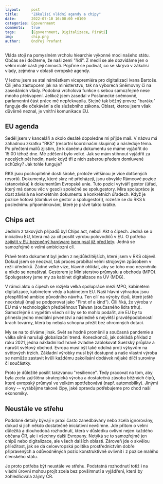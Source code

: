```yaml
---
layout:     post
title:      "Zákulisí vládní agendy a chipy"
date:       2022-07-10 16:00:00 +0100
categories: Egovernment
comments:   true
tags:       [Egovernment, Digitalizace, Piráti]
img:        chip.png
author:     Ondřej Profant
---
```


Vláda stojí na pomyslném vrcholu hiearchie výkonné moci našeho státu. Občas se i dočteme, že naši zemi "řídí". Z medií se ale dozvídáme jen o velmi malé části její činnosti. Pojďme se podívat, co se skrývá v zákulisí vlády, zejména v oblasti evropské agendy.

<!--more-->

V lednu jsem se stal náměstkem vicepremiéra pro digitalizaci Ivana Bartoše. Čili jeho zástupcem jak na ministerstvu, tak na výborech Sněmovny či na zasedáních vlády. Podobná vrcholová funkce s sebou samozřejmě nese mnoho překvapení. Jelikož jsem zasedal v Poslanecké sněmovně, parlamentní část práce mě nepřekvapila. Stejně tak běžný provoz "baráku" funguje dle očekávání a dle služebního zákona. Oblast, kterou jsem však důvěrně neznal, je vnitřní komunikace EU. 

## EU agenda

Seděl jsem v kanceláři a okolo desáté dopoledne mi přijde mail. V názvu má záhadnou zkratku "RKS" (resortní koordinační skupina) a následuje téma. Po přečtení mailů zjistím, že k danému dokumentu se máme vyjádřit do 15:00 téhož dne. Mé zděšení bylo velké. Jak se mám stihnout vyjádřit za necelých pět hodin, navíc když tři z nich zaberou předem domluvené schůzky? Jak tohle funguje?

RKS jsou pochopitelně dosti široké, protože většinou je více dotčených resortů. Dokumenty, které skrz ně přicházejí, jsou obvykle Rámcové pozice (stanoviska) k dokumentům Evropské unie. Tuto pozici vytváří gestor (úřad, který má danou věc v gesci) společně se spolugestory. Míra spolupráce je dost závislá na konkrétním dokumentu a konkrétních úřadech. Když je pozice hotová (domluví se gestor a spolugestoři), rozešle se do RKS k poslednímu připomínkování, které je právě takto krátké.

## Chips act

Jedním z takových případů byl Chips act, neboli Akt o čipech. Jedná se o iniciativu EU, která má za cíl posílit výrobu polovodičů v EU. O potřeba [zajistit v EU bezpečný hardware jsem psal již před lety](https://www.profant.eu/2019/otevreny-hardware.html). Jedná se samozřejmě o velmi ambiciozní cíl. 

Právě tento dokument byl jeden z nejdůležitějších, které jsem v RKS objevil. Dokud jsem se neozval, tak proces probíhal velmi strojovým způsobem v režii úředníků. Žádné velké vize, hlavně ohlídat, aby se toho moc nezměnilo a nikdo se nenaštval. Gestorem je Ministerstvo průmyslu a obchodu (MPO). Spolugestory jsme my za kabinet digitalizace na ÚV (MDG). 

V rámci aktu o čipech se rozjela velká spolupráce mezi MPO, kabinetem digitalizace, kabinetem vědy a kabinetem EU. Naší hlavní výhradou jsou přespřílišné ambice původního návrhu. Ten cílí na výroby čipů, které ještě neexistují (mají se podporovat jako "First of a kind"). Čili říká, že výroba v EU má v technologiích předběhnout Taiwan (současného lídra trhu). Samozřejmě s vypětím všech sil by se to mohlo podařit, ale EU by to přineslo jedno mediální prvenství a následně s největší pravděpodobností krach továrny, která by nebyla schopna přežít bez ohromných dotací. 

My se na to díváme jinak. Svět se hodně proměnil a současná pandemie a válka silně narušují globalizační trend. Koneckonců, jak dokládá příklad z roku 2021, jedna nákladní loď hravě zvládne zablokovat Suezský průplav a narušit světový obchod. Evropa musí být také odolná proti výkyvům na světových trzích. Základní výrobky musí být dostupné a naše vlastní výroba se nemůže zastavit kvůli každému zakolísání dodávek nějaké dílčí suroviny či součástky.

Proto je důležité posílit takzvanou "resilience". Tedy pracovat na tom, aby byla zcela zajištěna strategická výroba a dostatečná zásoba běžných čipů, které evropský průmysl ve velkém spotřebovává (např. automobilky). Jinými slovy -- vyrábějme takové čipy, jaké opravdu potřebujeme pro chod naší ekonomiky.

## Neustále ve střehu

Podobné detaily bývají v praxi často zanedbávány nebo zcela ignorovány, dokud si jich někdo dostatečně iniciativní nevšimne. Jde přitom o velmi důležitá a dlouhodobá rozhodnutí, která v důsledku ovlivní nejen každého občana ČR, ale i všechny další Evropany. Netýká se to samozřejmě jen chipů nebo digitalizace, ale všech dalších oblastí. Zároveň jde o skvělou příležitost, jak se dá celoevropská politika prostřednictvím dobře připravených a odůvodněných pozic konstruktivně ovlivnit i z pozice malého členského státu.

Je proto potřeba být neustále ve střehu. Podstatná rozhodnutí totiž i na vládní úrovni mohou projít zcela bez povšimnutí a vyjádření, která by zohledňovala zájmy ČR.
